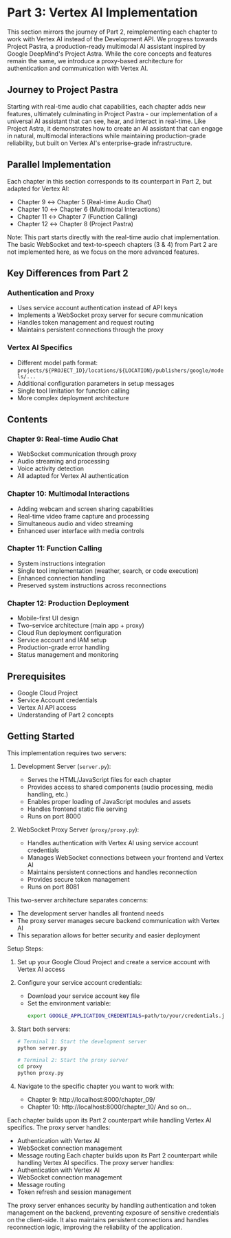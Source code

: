 # Part 3: Vertex AI Implementation

This section mirrors the journey of Part 2, reimplementing each chapter to work with Vertex AI instead of the Development API. We progress towards Project Pastra, a production-ready multimodal AI assistant inspired by Google DeepMind's Project Astra. While the core concepts and features remain the same, we introduce a proxy-based architecture for authentication and communication with Vertex AI.

## Journey to Project Pastra

Starting with real-time audio chat capabilities, each chapter adds new features, ultimately culminating in Project Pastra - our implementation of a universal AI assistant that can see, hear, and interact in real-time. Like Project Astra, it demonstrates how to create an AI assistant that can engage in natural, multimodal interactions while maintaining production-grade reliability, but built on Vertex AI's enterprise-grade infrastructure.

## Parallel Implementation

Each chapter in this section corresponds to its counterpart in Part 2, but adapted for Vertex AI:

- Chapter 9 ↔ Chapter 5 (Real-time Audio Chat)
- Chapter 10 ↔ Chapter 6 (Multimodal Interactions)
- Chapter 11 ↔ Chapter 7 (Function Calling)
- Chapter 12 ↔ Chapter 8 (Project Pastra)

Note: This part starts directly with the real-time audio chat implementation. The basic WebSocket and text-to-speech chapters (3 & 4) from Part 2 are not implemented here, as we focus on the more advanced features.

## Key Differences from Part 2

### Authentication and Proxy

- Uses service account authentication instead of API keys
- Implements a WebSocket proxy server for secure communication
- Handles token management and request routing
- Maintains persistent connections through the proxy

### Vertex AI Specifics

- Different model path format: `projects/${PROJECT_ID}/locations/${LOCATION}/publishers/google/models/...`
- Additional configuration parameters in setup messages
- Single tool limitation for function calling
- More complex deployment architecture

## Contents

### Chapter 9: Real-time Audio Chat

- WebSocket communication through proxy
- Audio streaming and processing
- Voice activity detection
- All adapted for Vertex AI authentication

### Chapter 10: Multimodal Interactions

- Adding webcam and screen sharing capabilities
- Real-time video frame capture and processing
- Simultaneous audio and video streaming
- Enhanced user interface with media controls

### Chapter 11: Function Calling

- System instructions integration
- Single tool implementation (weather, search, or code execution)
- Enhanced connection handling
- Preserved system instructions across reconnections

### Chapter 12: Production Deployment

- Mobile-first UI design
- Two-service architecture (main app + proxy)
- Cloud Run deployment configuration
- Service account and IAM setup
- Production-grade error handling
- Status management and monitoring

## Prerequisites

- Google Cloud Project
- Service Account credentials
- Vertex AI API access
- Understanding of Part 2 concepts

## Getting Started

This implementation requires two servers:

1. Development Server (`server.py`):

   - Serves the HTML/JavaScript files for each chapter
   - Provides access to shared components (audio processing, media handling, etc.)
   - Enables proper loading of JavaScript modules and assets
   - Handles frontend static file serving
   - Runs on port 8000

2. WebSocket Proxy Server (`proxy/proxy.py`):
   - Handles authentication with Vertex AI using service account credentials
   - Manages WebSocket connections between your frontend and Vertex AI
   - Maintains persistent connections and handles reconnection
   - Provides secure token management
   - Runs on port 8081

This two-server architecture separates concerns:

- The development server handles all frontend needs
- The proxy server manages secure backend communication with Vertex AI
- This separation allows for better security and easier deployment

Setup Steps:

1. Set up your Google Cloud Project and create a service account with Vertex AI access

2. Configure your service account credentials:

   - Download your service account key file
   - Set the environment variable:
     ```bash
     export GOOGLE_APPLICATION_CREDENTIALS=path/to/your/credentials.json
     ```

3. Start both servers:

   ```bash
   # Terminal 1: Start the development server
   python server.py

   # Terminal 2: Start the proxy server
   cd proxy
   python proxy.py
   ```

4. Navigate to the specific chapter you want to work with:
   - Chapter 9: http://localhost:8000/chapter_09/
   - Chapter 10: http://localhost:8000/chapter_10/
     And so on...

Each chapter builds upon its Part 2 counterpart while handling Vertex AI specifics. The proxy server handles:

- Authentication with Vertex AI
- WebSocket connection management
- Message routing
  Each chapter builds upon its Part 2 counterpart while handling Vertex AI specifics. The proxy server handles:
- Authentication with Vertex AI
- WebSocket connection management
- Message routing
- Token refresh and session management

The proxy server enhances security by handling authentication and token management on the backend, preventing exposure of sensitive credentials on the client-side. It also maintains persistent connections and handles reconnection logic, improving the reliability of the application.
